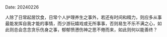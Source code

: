 Date: 20240226

人除了日常起居饮食，日常个人护理养生之事外，若还有时间和精力，则应多从事最能发挥自我才能的事情，而少游玩嬉戏或无所事事，否则易生不乐不满之心，如此则总会念念贪乐伤身之事，郁郁愤懑伤神之思不倦而来，如此则何以能善终？